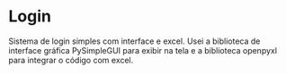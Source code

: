 # Login
Sistema de login simples com interface e excel.
Usei a biblioteca de interface gráfica PySimpleGUI para exibir na tela e a biblioteca openpyxl para integrar o código com excel.
